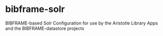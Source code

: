 bibframe-solr
=============

BIBFRAME-based Solr Configuration for use by the Aristotle Library Apps and the BIBFRAME-datastore projects